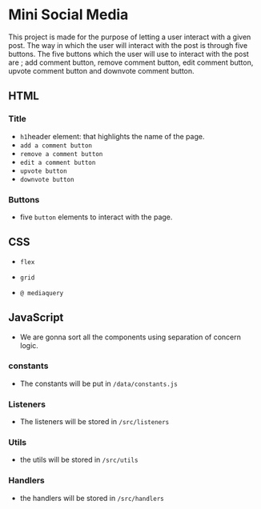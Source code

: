 <!--

  There will be different types of tasks for each user story:
    `type: components`
    `type: css`
    `type: logic`
    `type: handlers`
    ...

-->

# Mini Social Media

This project is made for the purpose of letting a user interact with a given
post. The way in which the user will interact with the post is through five
buttons. The five buttons which the user will use to interact with the post are
; add comment button, remove comment button, edit comment button, upvote comment
button and downvote comment button.

## HTML

### Title

- `h1`header element: that highlights the name of the page.
- `add a comment button`
- `remove a comment button`
- `edit a comment button`
- `upvote button`
- `downvote button`

### Buttons

- five `button` elements to interact with the page.

## CSS

- `flex`

- `grid`

- `@ mediaquery`

## JavaScript

- We are gonna sort all the components using separation of concern logic.

### constants

- The constants will be put in `/data/constants.js`

### Listeners

- The listeners will be stored in `/src/listeners`

### Utils

- the utils will be stored in `/src/utils`

### Handlers

- the handlers will be stored in `/src/handlers`
